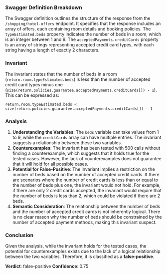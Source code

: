 ### Swagger Definition Breakdown
The Swagger definition outlines the structure of the response from the `/shopping/hotel-offers` endpoint. It specifies that the response includes an array of offers, each containing room details and booking policies. The `typeEstimated.beds` property indicates the number of beds in a room, which is an integer between 1 and 9. The `acceptedPayments.creditCards` property is an array of strings representing accepted credit card types, with each string having a length of exactly 2 characters.

### Invariant
The invariant states that the number of beds in a room (`return.room.typeEstimated.beds`) is less than the number of accepted credit card types minus one (`size(return.policies.guarantee.acceptedPayments.creditCards[]) - 1`). This can be expressed as:

`return.room.typeEstimated.beds < size(return.policies.guarantee.acceptedPayments.creditCards[]) - 1`

### Analysis
1. **Understanding the Variables**: The `beds` variable can take values from 1 to 9, while the `creditCards` array can have multiple entries. The invariant suggests a relationship between these two variables.
2. **Counterexamples**: The invariant has been tested with 500 calls without finding a counterexample, which suggests that it holds true for the tested cases. However, the lack of counterexamples does not guarantee that it will hold for all possible cases.
3. **Potential for False-Positive**: The invariant implies a restriction on the number of beds based on the number of accepted credit cards. If there are scenarios where the number of credit cards is less than or equal to the number of beds plus one, the invariant would not hold. For example, if there are only 2 credit cards accepted, the invariant would require that the number of beds is less than 2, which could be violated if there are 2 beds.
4. **Semantic Consideration**: The relationship between the number of beds and the number of accepted credit cards is not inherently logical. There is no clear reason why the number of beds should be constrained by the number of accepted payment methods, making this invariant suspect.

### Conclusion
Given the analysis, while the invariant holds for the tested cases, the potential for counterexamples exists due to the lack of a logical relationship between the two variables. Therefore, it is classified as a **false-positive**. 

**Verdict**: false-positive
**Confidence**: 0.75
